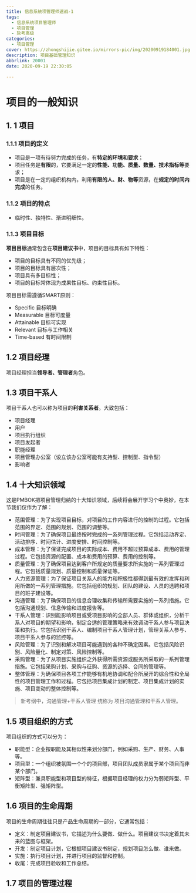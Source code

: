 ```yaml
---
title: 信息系统项管理师速战-1
tags:
  - 信息系统项目管理师
  - 项目管理
  - 软考高级
categories:
  - 项目管理
cover: https://zhongshijie.gitee.io/mirrors-pic/img/20200919184001.jpg
description: 项目基础管理知识
abbrlink: 20001
date: 2020-09-19 22:30:05

---
```


# 项目的一般知识

## 1. 1 项目

### 1.1.1 项目的定义

- 项目是一项有待努力完成的任务，有**特定的环境和要求**；
- 项目任务是**有限**的，它要满足一定的**性能、功能、质量、数量、技术指标等**要求；
- 项目是在一定的组织机构内，利用**有限的人、财、物等**资源，在**规定的时间内完成**的任务。

### 1.1.2 项目的特点

- 临时性、独特性、渐进明细性。

### 1.1.3 项目目标

**项目目标**通常包含在**项目建议书**中，项目的目标具有如下特性：

- 项目的目标具有不同的优先级；
- 项目的目标具有层次性；
- 项目具有多目标性；
- 项目的目标常体现为成果性目标、约束性目标。

项目目标需遵循SMART原则：

- Specific  目标明确
- Measurable  目标可度量
- Attainable  目标可实现
- Relevant 目标与工作相关
- Time-based 有时间限制

## 1.2 项目经理

项目经理担当**领导者、管理者**角色。

## 1.3 项目干系人

项目干系人也可以称为项目的**利害关系者**。大致包括：

- 项目经理
- 用户
- 项目执行组织
- 项目发起者
- 职能经理
- 项目管理办公室（设立该办公室可能有支持型、控制型、指令型）
- 影响者

## 1.4 十大知识领域

这是PMBOK把项目管理归纳的十大知识领域，后续将会展开学习个中奥妙，在本节我们仅作为了解：

- 范围管理：为了实现项目目标，对项目的工作内容进行的控制的过程。它包括范围的界定、范围的规划、范围的调整等。
- 时间管理：为了确保项目最终按时完成的一系列管理过程。它包括活动界定、活动排序、时间估计、进度安排、时间控制等。
- 成本管理：为了保证完成项目的实际成本、费用不超过预算成本、费用的管理过程。它包括资源的配置、成本和费用的预算、费用的控制等。
- 质量管理：为了确保项目达到客户所规定的质量要求所实施的一系列管理过程。它包括质量规划、质量控制和质量保证等。
- 人力资源管理：为了保证项目关系人的能力和积极性都得到最有效的发挥和利用所做的一系列管理措施。它包括组织的规划、团队的建设、人员的选聘和项目的班子建设等。
- 沟通管理：为了确保项目的信息合理收集和传输所需要实施的一系列措施。它包括沟通规划、信息传输和进度报告等。
- 干系人管理：识别能影响项目或受项目影响的全部人员、群体或组织，分析干系人对项目的期望和影响，制定合适的管理策略来有效调动干系人参与项目决策和执行。它包括识别干系人、编制项目干系人管理计划，管理关系人参与、项目干系人参与的监控等。
- 风险管理：为了识别和解决项目可能遇到的各种不确定因素。它包括风险识别、风险量化、制定对策、风险控制等。
- 采购管理：为了从项目实施组织之外获得所需资源或服务所采取的一系列管理措施。它包括采购计划、采购与征购、资源的选择、合同的管理等。
- 整体管理：为确保项目各项工作能够有机地协调和配合所展开的综合性和全局性的项目管理工作和过程。它包括项目集成计划的制定、项目集成计划的实施、项目变动的整体控制等。

> 新考纲中，沟通管理+干系人管理 统称为 项目沟通管理和干系人管理。

## 1.5 项目组织的方式

项目组织的方式可以分为：

- 职能型：企业按职能及其相似性来划分部门，例如采购、生产、财务、人事等。
- 项目型：一个组织被氛围一个个的项目部，项目团队成员隶属于某个项目而非某个部门。
- 矩阵型：兼具职能型和项目型的特征，根据项目经理的权力分为弱矩阵型、平衡矩阵型、强矩阵型。

## 1.6 项目的生命周期

项目的生命周期往往只是产品生命周期的一部分，它通常包括：

- 定义：制定项目建议书，它描述为什么要做、做什么。项目建议书决定着其未来的蓝图与框架。
- 开发：制定项目计划，它根据项目建议书制定，规划项目怎么做、谁来做。
- 实施：执行项目计划，并进行项目的监督和控制。
- 收尾：完成项目验收和工作总结。


## 1.7 项目的管理过程
